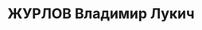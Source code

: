 ---
title: ЖУРЛОВ Владимир Лукич
description: 'Род. в 1897, Саратовская губ., Петровский уезд, Даниловск, русский,
  обр.: высшее техническое. Проживал: Южно-Казахстанская обл. (Чимкентская), Туркестанский
  р-н, Ачисай. Главный инженер комбината, Ачисайский полиметаллический комбинат.

  Арестован 21.07.1937. Обв. по ст. 58-8, 58-7, 58-11 УК РСФСР. Приговор: выездная
  сессия ВК ВС СССР, 25.02.1938 – ВМН.

  Реабилитирован ВК ВС СССР 16.05.1957'
---